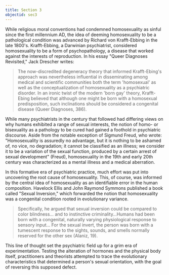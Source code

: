 ```yaml
---
title: Section 3
objectid: sec3
---
```

While religious moral conventions had condemned homosexuality as sinful since the first millennium AD, the idea of deeming homosexuality to be a pathological condition was advanced by Richard von Krafft-Ebbing in the late 1800's. Krafft-Ebbing, a Darwinian psychiatrist, considered homosexuality to be a form of psychopathology, a disease that worked against the interests of reproduction. In his essay "Queer Diagnoses Revisited," Jack Drescher writes:

> The now-discredited degeneracy theory that informed Krafft-Ebing's approach was nevertheless influential in disseminating among medical and scientific communities both the term 'homosexual' as well as the conceptualization of homosexuality as a psychiatric disorder. In an ironic twist of the modern 'born gay' theory, Krafft-Ebing believed that although one might be born with a homosexual predisposition, such inclinations should be considered a congenital disease (Queer Diagnoses, 386).

While many psychiatrists in the century that followed had differing views on why humans exhibited a range of sexual interests, the notion of homo- or bisexuality as a pathology to be cured had gained a foothold in psychiatric discourse. Aside from the notable exception of Sigmund Freud, who wrote: "Homosexuality is assuredly no advantage, but it is nothing to be ashamed of, no vice, no degradation; it cannot be classified as an illness; we consider it to be a variation of the sexual function, produced by a certain arrest of sexual development" (Freud), homosexuality in the 19th and early 20th century was characterized as a mental illness and a medical aberration.

In this formative era of psychiatric practice, much effort was put into uncovering the root cause of homosexuality. This, of course, was informed by the central idea of homosexuality as an identifiable error in the human composition. Havelock Ellis and John Raymond Symmons published a book called "Sexual Inversion," which forwarded the notion that homosexuality was a congenital condition rooted in evolutionary variance.

> Specifically, he argued that sexual inversion could be compared to color blindness… and to instinctive criminality…Humans had been born with a congenital, naturally varying physiological response to sensory input… For the sexual invert, the person was born with a tumescent response to the sights, sounds, and smells normally reserved for the other sex (Alaniz, 19).

This line of thought set the psychiatric field up for a grim era of experimentation. Testing the alteration of hormones and the physical body itself, practitioners and theorists attempted to trace the evolutionary characteristics that determined a person's sexual orientation, with the goal of reversing this supposed defect.
